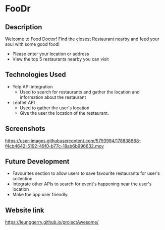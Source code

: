 # FooDr

## Description
Welcome  to Food Doctor! Find the closest Restaurant nearby and feed your soul with some good food!

 - Please enter your location or address
 - View the top 5 restaurants nearby you can visit

## Technologies Used
 - Yelp API integration 
   - Used to search for restaurants and gather the location and information about the restaurant
 - Leaflet API 
   - Used to gather the user's location
   - Give the user the location of the restaurant.

## Screenshots

https://user-images.githubusercontent.com/5793994/178838668-f4cb4642-5192-49f0-b77c-18ab6b996632.mov



## Future Development
 - Favourites section to allow users to save favourite restaurants for user's collection
 - Integrate other APIs to search for event's happening near the user's location
 - Make the app user friendly.


## Website link
https://leunggerry.github.io/projectAwesome/
